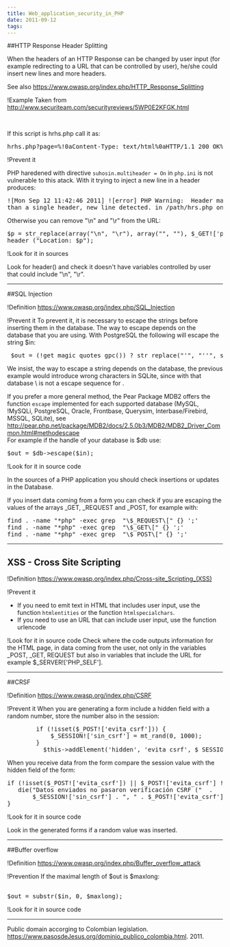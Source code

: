 ```yaml
---
title: Web_application_security_in_PHP
date: 2011-09-12
tags:
---
```

##HTTP Response Header Splitting

When the headers of an HTTP Response can be changed by user input (for example redirecting to a URL that can be controlled by user), he/she could insert new lines and more headers. 

See also https://www.owasp.org/index.php/HTTP_Response_Splitting

!Example
Taken from http://www.securiteam.com/securityreviews/5WP0E2KFGK.html
<pre>
<?php
header ("Location: " . $_GET!['page']);
?>
</pre>
If this script is hrhs.php call it as: 
<pre>
hrhs.php?page=%!0aContent-Type: text/html%0aHTTP/1.1 200 OK%!0aContent-Type: text/html%0a%0a%3Chtml%3E%3Cfont color=red%3Ehey%3C/font%3E%3C/html%3E
</pre>

!Prevent it

PHP haredened with directive ```suhosin.multiheader = On``` in ```php.ini``` is not vulnerable to this atack.  With it trying to inject a new line in a header produces:
<pre>
![Mon Sep 12 11:42:46 2011] ![error] PHP Warning:  Header may not contain more 
than a single header, new line detected. in /path/hrs.php on line 2
</pre>

Otherwise you can remove "\n" and "\r" from the URL:
<pre>
$p = str_replace(array("\n", "\r"), array("", ""), $_GET!['page']);
header ("Location: $p");
</pre>

!Look for it in sources

Look for header() and check it doesn't have variables controlled by user that could include "\n", "\r".


----
##SQL Injection

!Definition
https://www.owasp.org/index.php/SQL_Injection

!Prevent it
To prevent it, it is necessary to escape the strings before inserting them in the database.
The way to escape depends on the database that you are using.  With PostgreSQL the following will escape the string $in:
<pre>
 $out = (!get_magic_quotes_gpc()) ? str_replace("'", "''", str_replace('\\', '\\\\', $in)) : $in;   
</pre>

We insist, the way to escape a string depends on the database, the previous example would introduce wrong characters in SQLite, since with that database \\ is not a escape sequence for \.

If you prefer a more general method, the Pear Package MDB2 offers the function ```escape``` implemented  for each supported database (MySQL, !MySQLi, PostgreSQL, Oracle, Frontbase, Querysim, Interbase/Firebird, MSSQL, SQLite), see                                        
http://pear.php.net/package/MDB2/docs/2.5.0b3/MDB2/MDB2_Driver_Common.html#methodescape  
For example if the handle of your database is $db use:
<pre>
$out = $db->escape($in);
</pre>

!Look for it in source code

In the sources of a PHP application you should check insertions or updates in the Database. 

If you insert data coming from a form you can check if you are escaping the values of the arrays _GET, _REQUEST and _POST, for example with:

<pre>
find . -name "*php" -exec grep  "\$_REQUEST\[" {} ';'
find . -name "*php" -exec grep  "\$_GET\[" {} ';'
find . -name "*php" -exec grep  "\$_POST\[" {} ';'
</pre>

----

## XSS - Cross Site Scripting

!Definition
https://www.owasp.org/index.php/Cross-site_Scripting_(XSS)

!Prevent it
* If you need to emit text in HTML that includes user input, use the function  ```htmlentities``` or the function ```htmlspecialchars```. 
* If you need to use an URL that can include user input, use  the function urlencode


!Look for it in source code
Check where the code outputs information for the HTML page, in data coming from the user, not only in the variables _POST, _GET, REQUEST but also in variables that include the URL for example $_SERVER!['PHP_SELF'].

----

##CRSF

!Definition
https://www.owasp.org/index.php/CSRF

!Prevent it
When you are generating a form include a hidden field with a random number, store the number also in the session:
<pre>
        if (!isset($_POST!['evita_csrf'])) {                                     
            $_SESSION!['sin_csrf'] = mt_rand(0, 1000);                           
        }                                                                       
          $this->addElement('hidden', 'evita_csrf', $_SESSION!['sin_csrf']);     
</pre>
When you receive data from the form compare the session value with the hidden field of the form:
<pre>
if (!isset($_POST!['evita_csrf']) || $_POST!['evita_csrf'] != $_SESSION!['sin_csrf']) {                                                                     
   die("Datos enviados no pasaron verificación CSRF ("  . 
       $_SESSION!['sin_csrf'] . ", " . $_POST!['evita_csrf'] . ")"  );                                                                  
}
</pre>

!Look for it in source code

Look in the generated forms if a random value was inserted.

----

##Buffer overflow

!Definition
https://www.owasp.org/index.php/Buffer_overflow_attack

!Prevention
If the maximal length of $out is $maxlong:   
<pre>                                                                           
$out = substr($in, 0, $maxlong);
</pre>

!Look for it in source code

----
Public domain accorging to Colombian legislation. https://www.pasosdeJesus.org/dominio_publico_colombia.html. 2011. 
